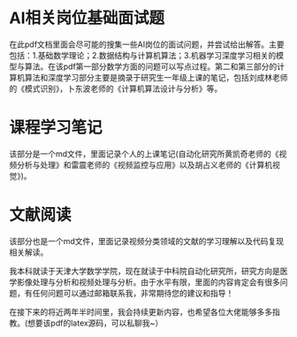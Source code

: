 # AI相关岗位基础面试题
   在此pdf文档里面会尽可能的搜集一些AI岗位的面试问题，并尝试给出解答。主要包括：1.基础数学理论；2.数据结构与计算机算法；3.机器学习深度学习相关的模型与算法。在该pdf第一部分数学方面的问题可以写点过程。第二和第三部分的计算机算法和深度学习部分主要是摘录于研究生一年级上课的笔记，包括刘成林老师的《模式识别》，卜东波老师的《计算机算法设计与分析》等。

# 课程学习笔记
   该部分是一个md文件，里面记录个人的上课笔记(自动化研究所黄凯奇老师的《视频分析与处理》和雷震老师的《视频监控与应用》以及胡占义老师的《计算机视觉》)。
    
# 文献阅读
   该部分也是一个md文件，里面记录视频分类领域的文献的学习理解以及代码复现相关解读。
    
    
​    我本科就读于天津大学数学学院，现在就读于中科院自动化研究所，研究方向是医学影像处理与分析和视频处理与分析。由于水平有限，里面的内容肯定会有很多问题，有任何问题可以通过邮箱联系我，非常期待您的建议和指导！

​    在接下来的将近两年半时间里，我会持续更新内容，也希望各位大佬能够多多指教。(想要该pdf的latex源码，可以私聊我~）
